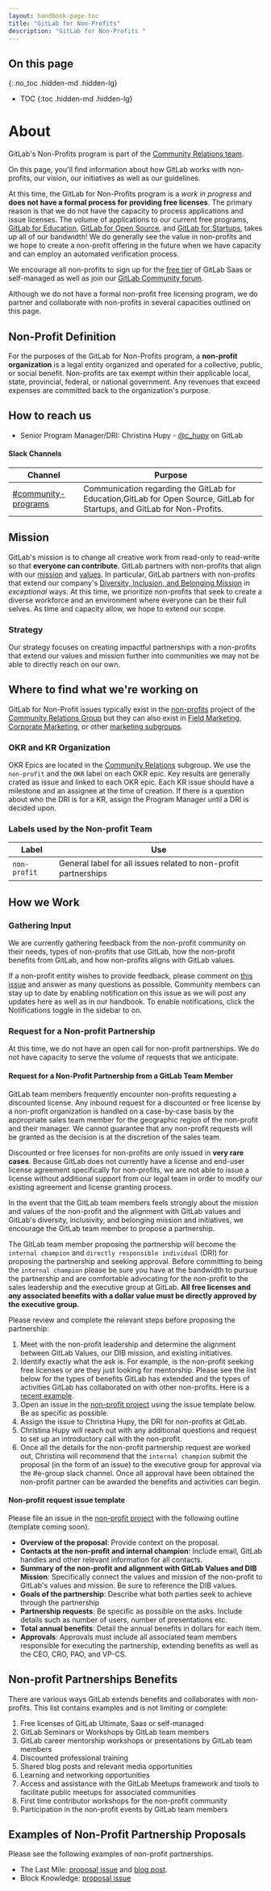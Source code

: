 ```yaml
---
layout: handbook-page-toc
title: "GitLab for Non-Profits"
description: "GitLab for Non-Profits "
---
```


<link rel="stylesheet" type="text/css" href="/stylesheets/biztech.css" />

## On this page
{:.no_toc .hidden-md .hidden-lg}

- TOC
{:toc .hidden-md .hidden-lg}


# <i class="far fa-newspaper" id="biz-tech-icons"></i>  About
GitLab's Non-Profits program is part of the [Community Relations team](/handbook/marketing/community-relations/).

On this page, you'll find information about how GitLab works with non-profits, our vision, our initiatives as well as our guidelines.

At this time, the GitLab for Non-Profits program is a *work in progress* and **does not have a formal process for providing free licenses**.  The primary reason is that we do not have the capacity to process applications and issue licenses. The volume of applications to our current free programs, [GitLab for Education](/solutions/education/), [GitLab for Open Source](/solutions/open-source/), and [GitLab for Startups](/solutions/startups/), takes up all of our bandwidth! We do generally see the value in non-profits and we hope to create a non-profit offering in the future when we have capacity and can employ an automated verification process.

We encourage all non-profits to sign up for the [free tier](pricing/) of GitLab Saas or self-managed as well as join our [GitLab Community forum](https://forum.gitlab.com/).

Although we do not have a formal non-profit free licensing program, we do partner and collaborate with non-profits in several capacities outlined on this page.

## Non-Profit Definition

For the purposes of the GitLab for Non-Profits program, a **non-profit organization** is a legal entity organized and operated for a collective, public, or social benefit. Non-profits are tax exempt within their applicable local, state, provincial, federal, or national government. Any revenues that exceed expenses are committed back to the organization's purpose.

##  <i class="far fa-paper-plane" id="biz-tech-icons"></i> How to reach us
* Senior Program Manager/DRI: Christina Hupy - [@c_hupy](https://gitlab.com/c_hupy) on GitLab


#### Slack Channels

| Channel | Purpose |
|---------|---------|
|[#community-programs](https://gitlab.slack.com/messages/community-programs)| Communication regarding the GitLab for Education,GitLab for Open Source, GitLab for Startups, and GitLab for Non-Profits.|



## <i class="fa fa-map-marker" aria-hidden="true"></i> Mission
GitLab's mission is to change all creative work from read-only to read-write so that **everyone can contribute**. GitLab partners with non-profits that align with our [mission](/company/mission/) and [values](/handbook/values/). In particular, GitLab partners with non-profits that extend our company's [Diversity, Inclusion, and Belonging Mission](/company/culture/inclusion/#diversity-inclusion--belonging-mission-at-gitlab) in *exceptional* ways. At this time, we prioritize non-profits that seek to create a diverse workforce and an environment where everyone can be their full selves. As time and capacity allow, we hope to extend our scope.

### <i class="fa fa-map-o" aria-hidden="true"></i> Strategy
Our strategy focuses on creating impactful partnerships with a non-profits that extend our values and mission further into communities we may not be able to directly reach on our own.

## <i class="fas fa-tasks" id="biz-tech-icons"></i> Where to find what we're working on

GitLab for Non-Profit issues typically exist in the [non-profits](https://gitlab.com/gitlab-com/marketing/community-relations/community-programs/education-program/non-profits) project of the [Community Relations Group](https://gitlab.com/gitlab-com/marketing/community-relations) but they can also exist in [Field Marketing](https://gitlab.com/gitlab-com/marketing/field-marketing), [Corporate Marketing](https://gitlab.com/gitlab-com/marketing/corporate_marketing/corporate-marketing), or other [marketing subgroups](https://gitlab.com/gitlab-com/marketing).

### OKR and KR Organization

OKR Epics are located in the [Community Relations](https://gitlab.com/gitlab-com/marketing/community-relations) subgroup. We use the `non-profit` and the `OKR` label on each OKR epic. Key results are generally crated as issue and linked to each OKR epic. Each KR issue should have a milestone and an assignee at the time of creation. If there is a question about who the DRI is for a KR, assign the Program Manager until a DRI is decided upon.

### Labels used by the Non-profit Team

| Label  | Use  |   
|--------|------|
|`non-profit`| General label for all issues related to non-profit partnerships|

## How we Work

### Gathering Input
We are currently gathering feedback from the non-profit community on their needs, types of non-profits that use GitLab, how the non-profit benefits from GitLab, and how non-profits aligns with GitLab values.

If a non-profit entity wishes to provide feedback, please comment on [this issue](https://gitlab.com/gitlab-com/marketing/community-relations/community-programs/education-program/non-profits/-/issues/9) and answer as many questions as possible. Community members can stay up to date by enabling notification on this issue as we will post any updates here as well as in our handbook. To enable notifications, click the Notifications toggle in the sidebar to on.


### Request for a Non-profit Partnership

At this time, we do not have an open call for non-profit partnerships. We do not have capacity to serve the volume of requests that we anticipate.

#### Request for a Non-Profit Partnership from a GitLab Team Member

GitLab team members frequently encounter non-profits requesting a discounted license. Any inbound request for a discounted or free license by a non-profit organization is handled on a case-by-case basis by the appropriate sales team member for the geographic region of the non-profit and their manager. We cannot guarantee that any non-profit requests will be granted as the decision is at the discretion of the sales team.

Discounted or free licenses for non-profits are only issued in **very rare cases**. Because GitLab does not currently have a license and end-user license agreement specifically for non-profits, we are not able to issue a license without additional support from our legal team in order to modify our existing agreement and license granting process.

In the event that the GitLab team members feels strongly about the mission and values of the non-profit and the alignment with GitLab values and GitLab's diversity, inclusivity, and belonging mission and initiatives, we encourage the GitLab team member to propose a partnership.

The GitLab team member proposing the partnership will become the `internal champion` and `directly responsible individual` (DRI) for proposing the partnership and seeking approval. Before committing to being the `internal champion` please be sure you have at the bandwidth to pursue the partnership and are comfortable advocating for the non-profit to the sales leadership and the executive group at GitLab. **All free licenses and any associated benefits with a dollar value must be directly approved by the executive group.**

Please review and complete the relevant steps before proposing the partnership:

1.  Meet with the non-profit leadership and determine the alignment between GitLab Values, our DIB mission, and existing initiatives.
2.  Identify exactly what the ask is. For example, is the non-profit seeking free licenses or are they just looking for mentorship. Please see the list below for the types of benefits GitLab has extended and the types of activities GitLab has collaborated on with other non-profits. Here is a [recent example](https://gitlab.com/gitlab-com/marketing/community-relations/community-programs/education-program/non-profits/-/issues/7).
3.  Open an issue in the [non-profit project](https://gitlab.com/gitlab-com/marketing/community-relations/community-programs/education-program/non-profits) using the issue template below. Be as specific as possible.
4. Assign the issue to Christina Hupy, the DRI for non-profits at GitLab.
5. Christina Hupy will reach out with any additional questions and request to set up an introductory call with the non-profit.
6. Once all the details for the non-profit partnership request are worked out, Christina will recommend that the `internal champion` submit the proposal (in the form of an issue) to the executive group for approval via the #e-group slack channel. Once all approval have been obtained the non-profit partner can be awarded the benefits and activities can begin.

#### Non-profit request issue template

Please file an issue in the [non-profit project](https://gitlab.com/gitlab-com/marketing/community-relations/community-programs/education-program/non-profits) with the following outline (template coming soon).

* **Overview of the proposal**: Provide context on the proposal.
* **Contacts at the non-profit and internal champion**: Include email, GitLab handles and other relevant information for all contacts.
* **Summary of the non-profit and alignment with GitLab Values and DIB Mission**: Specifically connect the values and mission of the non-profit to GitLab's values and mission. Be sure to reference the DIB values.
* **Goals of the partnership**: Describe what both parties seek to achieve through the partnership
* **Partnership requests**: Be specific as possible on the asks. Include details such as number of users, number of presentations etc.
* **Total annual benefits**: Detail the annual benefits in dollars for each item.
* **Approvals**: Approvals must include all associated team members responsible for executing the partnership, extending benefits as well as the CEO, CRO, PAO, and VP-CS.


## Non-profit Partnerships Benefits

There are various ways GitLab extends benefits and collaborates with non-profits. This list contains examples and is not limiting or complete:

1. Free licenses of GitLab Ultimate, Saas or self-managed
2. GitLab Seminars or Workshops by GitLab team members
3. GitLab career mentorship workshops or presentations by GitLab team members
4. Discounted professional training
5. Shared blog posts and relevant media opportunities
6. Learning and networking opportunities
7. Access and assistance with the GitLab Meetups framework and tools to facilitate public meetups for associated communities
8. First time contributor workshops for the non-profit community
9. Participation in the non-profit events by GitLab team members

## Examples of Non-Profit Partnership Proposals
Please see the following examples of non-profit partnerships.

* The Last Mile: [proposal issue](https://gitlab.com/gitlab-com/marketing/community-relations/community-programs/education-program/non-profits/-/issues/1) and [blog post](https://about.gitlab.com/blog/2020/11/13/thelastmile-gitlab/).
* Block Knowledge: [proposal issue](https://gitlab.com/gitlab-com/marketing/community-relations/community-programs/education-program/non-profits/-/issues/7)
